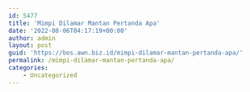 ```yaml
---
id: 5477
title: 'Mimpi Dilamar Mantan Pertanda Apa'
date: '2022-08-06T04:17:19+00:00'
author: admin
layout: post
guid: 'https://bos.awn.biz.id/mimpi-dilamar-mantan-pertanda-apa/'
permalink: /mimpi-dilamar-mantan-pertanda-apa/
categories:
    - Uncategorized
---
```


